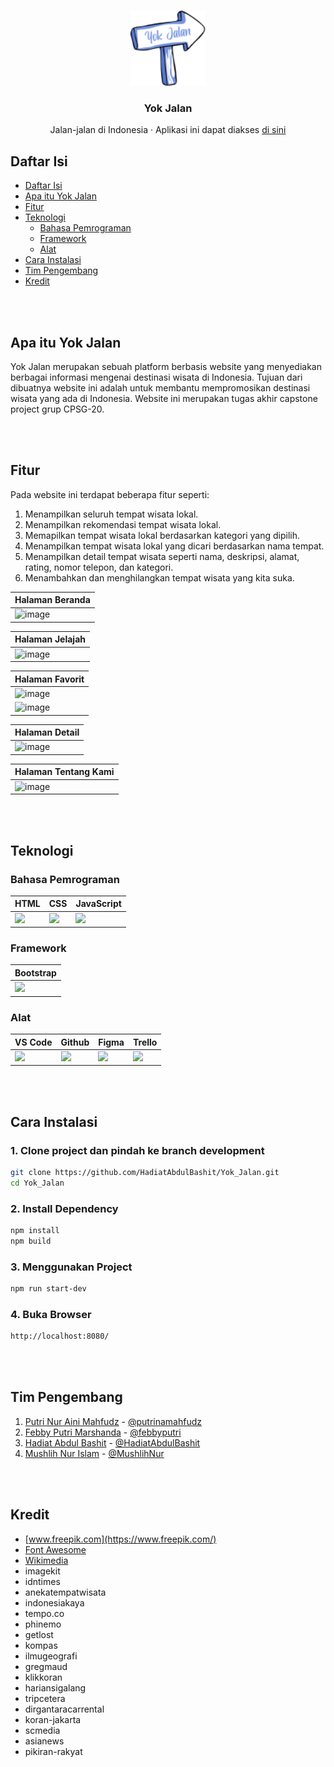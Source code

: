 <br />

<p align="center">
  <a href="https://yokjalan.netlify.app/">
    <img src="https://github.com/HadiatAbdulBashit/Yok_Jalan/blob/main/src/public/Logo.png?raw=true" alt="Logo" width=120 height=120>
  </a>

  <h3 align="center">Yok Jalan</h3>

  <p align="center">
    Jalan-jalan di Indonesia &middot; Aplikasi ini dapat diakses <a href="https://yokjalan.netlify.app/">di sini</a>
  </p>
</p>

## Daftar Isi

- [Daftar Isi](#daftar-isi)
- [Apa itu Yok Jalan](#apa-itu-yok-jalan)
- [Fitur](#fitur)
- [Teknologi](#teknologi)
  - [Bahasa Pemrograman](#bahasa-pemrograman)
  - [Framework](#framework)
  - [Alat](#alat)
- [Cara Instalasi](#cara-instalasi)
- [Tim Pengembang](#tim-pengembang)
- [Kredit](#kredit)

<br/><br/>

## Apa itu Yok Jalan

Yok Jalan merupakan sebuah platform berbasis website yang menyediakan berbagai informasi mengenai destinasi wisata di Indonesia. Tujuan dari dibuatnya website ini adalah untuk membantu mempromosikan destinasi wisata yang ada di Indonesia. Website ini merupakan tugas akhir capstone project grup CPSG-20.

<br/><br/>

## Fitur

Pada website ini terdapat beberapa fitur seperti:

1. Menampilkan seluruh tempat wisata lokal.
2. Menampilkan rekomendasi tempat wisata lokal.
3. Memapilkan tempat wisata lokal berdasarkan kategori yang dipilih.
4. Menampilkan tempat wisata lokal yang dicari berdasarkan nama tempat.
5. Menampilkan detail tempat wisata seperti nama, deskripsi, alamat, rating, nomor telepon, dan kategori.
6. Menambahkan dan menghilangkan tempat wisata yang kita suka.

| Halaman Beranda     |
|------------|
|<img src="https://i.ibb.co/176zyrF/image.png" alt="image" border="0" />|

| Halaman Jelajah     |
|------------|
|<img src="https://i.ibb.co/SQDh6Pg/image.png" alt="image" border="0" />|

| Halaman Favorit     |
|------------|
|<img src="https://i.ibb.co/TYFpmgJ/image.png" alt="image" border="0" />|
|<img src="https://i.ibb.co/FW9Y2Pf/image.png" alt="image" border="0" />|

| Halaman Detail     |
|------------|
|<img src="https://i.ibb.co/PgbncxN/image.png" alt="image" border="0" />|

| Halaman Tentang Kami     |
|------------|
|<img src="https://i.ibb.co/sgcmKdK/image.png" alt="image" border="0" />|

<br/><br/>

## Teknologi
### Bahasa Pemrograman
|		HTML	|		CSS		|		JavaScript		|
|---------|---------|---------|
|<img src="https://upload.wikimedia.org/wikipedia/commons/thumb/6/61/HTML5_logo_and_wordmark.svg/1200px-HTML5_logo_and_wordmark.svg.png" width="100">|<img src="https://upload.wikimedia.org/wikipedia/commons/thumb/d/d5/CSS3_logo_and_wordmark.svg/1200px-CSS3_logo_and_wordmark.svg.png" width="70">|<img src="https://upload.wikimedia.org/wikipedia/commons/thumb/9/99/Unofficial_JavaScript_logo_2.svg/480px-Unofficial_JavaScript_logo_2.svg.png" width="80">|

### Framework
|		Bootstrap	|
|---------|
|<img src="https://upload.wikimedia.org/wikipedia/commons/thumb/b/b2/Bootstrap_logo.svg/512px-Bootstrap_logo.svg.png" width="100">|

### Alat
|		VS Code	|		Github		|		Figma		|		Trello		|
|-----------|-----------|-----------|-----------|
|<img src="https://upload.wikimedia.org/wikipedia/commons/thumb/9/9a/Visual_Studio_Code_1.35_icon.svg/2048px-Visual_Studio_Code_1.35_icon.svg.png" width="70">|<img src="https://upload.wikimedia.org/wikipedia/commons/thumb/4/4a/GitHub_Mark.png/640px-GitHub_Mark.png" width="80">|<img src="https://upload.wikimedia.org/wikipedia/commons/thumb/3/33/Figma-logo.svg/640px-Figma-logo.svg.png" width="50">|<img src="https://upload.wikimedia.org/wikipedia/commons/thumb/1/17/Antu_trello.svg/640px-Antu_trello.svg.png" width="70">|

<br/><br/>

## Cara Instalasi

### 1. Clone project dan pindah ke branch development
```sh
git clone https://github.com/HadiatAbdulBashit/Yok_Jalan.git
cd Yok_Jalan
```

### 2. Install Dependency
```sh
npm install
npm build
```

### 3. Menggunakan Project
```sh
npm run start-dev
```

### 4. Buka Browser
```sh
http://localhost:8080/
```

<br/><br/>

## Tim Pengembang
1. [Putri Nur Aini Mahfudz](https://www.linkedin.com/in/putrinamahfudz/) - [@putrinamahfudz](https://github.com/putrinamahfudz)
2. [Febby Putri Marshanda](https://www.linkedin.com/in/febby-marshanda-5b3b3a1b1/) - [@febbyputri](https://github.com/febbyputri)
3. [Hadiat Abdul Bashit](https://www.linkedin.com/in/hadiat-abdul-bashit-77b03b225/) - [@HadiatAbdulBashit](https://github.com/HadiatAbdulBashit)
4. [Mushlih Nur Islam](https://www.linkedin.com/in/mushlihnurislam) - [@MushlihNur](https://github.com/MushlihNur)

<br/><br/>

## Kredit
- [www.freepik.com](https://www.freepik.com/)
- [Font Awesome](https://fontawesome.com/)
- [Wikimedia](https://commons.wikimedia.org/wiki/Main_Page)
- imagekit
- idntimes
- anekatempatwisata
- indonesiakaya
- tempo.co
- phinemo
- getlost
- kompas
- ilmugeografi
- gregmaud
- klikkoran
- hariansigalang
- tripcetera
- dirgantaracarrental
- koran-jakarta
- scmedia
- asianews
- pikiran-rakyat